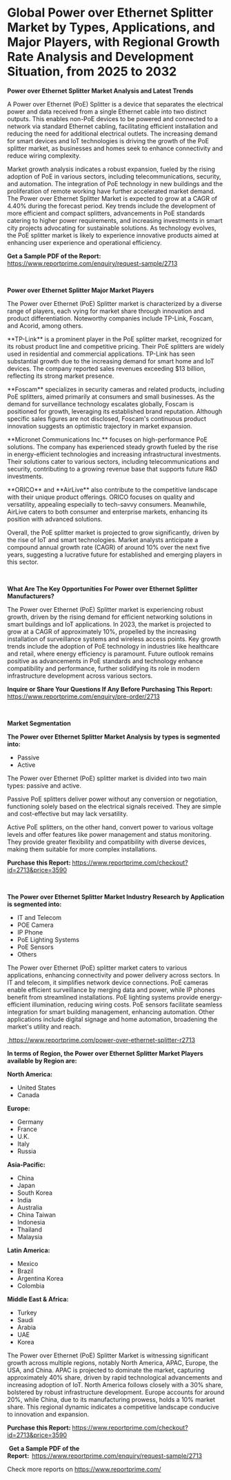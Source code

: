 <p><h1>Global Power over Ethernet Splitter Market by Types, Applications, and Major Players, with Regional Growth Rate Analysis and Development Situation, from 2025 to 2032</h1></p><p><strong>Power over Ethernet Splitter Market Analysis and Latest Trends</strong></p>
<p><p>A Power over Ethernet (PoE) Splitter is a device that separates the electrical power and data received from a single Ethernet cable into two distinct outputs. This enables non-PoE devices to be powered and connected to a network via standard Ethernet cabling, facilitating efficient installation and reducing the need for additional electrical outlets. The increasing demand for smart devices and IoT technologies is driving the growth of the PoE splitter market, as businesses and homes seek to enhance connectivity and reduce wiring complexity.</p><p>Market growth analysis indicates a robust expansion, fueled by the rising adoption of PoE in various sectors, including telecommunications, security, and automation. The integration of PoE technology in new buildings and the proliferation of remote working have further accelerated market demand. The Power over Ethernet Splitter Market is expected to grow at a CAGR of 4.40% during the forecast period. Key trends include the development of more efficient and compact splitters, advancements in PoE standards catering to higher power requirements, and increasing investments in smart city projects advocating for sustainable solutions. As technology evolves, the PoE splitter market is likely to experience innovative products aimed at enhancing user experience and operational efficiency.</p></p>
<p><strong>Get a Sample PDF of the Report:&nbsp;</strong> <a href="https://www.reportprime.com/enquiry/request-sample/2713?utm_campaign=3284&utm_medium=2&utm_source=Github&utm_content=ia&utm_term=18032025&utm_id=power-over-ethernet-splitter">https://www.reportprime.com/enquiry/request-sample/2713</a></p>
<p>&nbsp;</p>
<p><strong>Power over Ethernet Splitter Major Market Players</strong></p>
<p><p>The Power over Ethernet (PoE) Splitter market is characterized by a diverse range of players, each vying for market share through innovation and product differentiation. Noteworthy companies include TP-Link, Foscam, and Acorid, among others.</p><p>**TP-Link** is a prominent player in the PoE splitter market, recognized for its robust product line and competitive pricing. Their PoE splitters are widely used in residential and commercial applications. TP-Link has seen substantial growth due to the increasing demand for smart home and IoT devices. The company reported sales revenues exceeding $13 billion, reflecting its strong market presence.</p><p>**Foscam** specializes in security cameras and related products, including PoE splitters, aimed primarily at consumers and small businesses. As the demand for surveillance technology escalates globally, Foscam is positioned for growth, leveraging its established brand reputation. Although specific sales figures are not disclosed, Foscam's continuous product innovation suggests an optimistic trajectory in market expansion.</p><p>**Micronet Communications Inc.** focuses on high-performance PoE solutions. The company has experienced steady growth fueled by the rise in energy-efficient technologies and increasing infrastructural investments. Their solutions cater to various sectors, including telecommunications and security, contributing to a growing revenue base that supports future R&D investments.</p><p>**ORICO** and **AirLive** also contribute to the competitive landscape with their unique product offerings. ORICO focuses on quality and versatility, appealing especially to tech-savvy consumers. Meanwhile, AirLive caters to both consumer and enterprise markets, enhancing its position with advanced solutions.</p><p>Overall, the PoE splitter market is projected to grow significantly, driven by the rise of IoT and smart technologies. Market analysts anticipate a compound annual growth rate (CAGR) of around 10% over the next five years, suggesting a lucrative future for established and emerging players in this sector.</p></p>
<p>&nbsp;</p>
<p><strong>What Are The Key Opportunities For Power over Ethernet Splitter Manufacturers?</strong></p>
<p><p>The Power over Ethernet (PoE) Splitter market is experiencing robust growth, driven by the rising demand for efficient networking solutions in smart buildings and IoT applications. In 2023, the market is projected to grow at a CAGR of approximately 10%, propelled by the increasing installation of surveillance systems and wireless access points. Key growth trends include the adoption of PoE technology in industries like healthcare and retail, where energy efficiency is paramount. Future outlook remains positive as advancements in PoE standards and technology enhance compatibility and performance, further solidifying its role in modern infrastructure development across various sectors.</p></p>
<p><strong>Inquire or Share Your Questions If Any Before Purchasing This Report:</strong> <a href="https://www.reportprime.com/enquiry/pre-order/2713?utm_campaign=3284&utm_medium=2&utm_source=Github&utm_content=ia&utm_term=18032025&utm_id=power-over-ethernet-splitter">https://www.reportprime.com/enquiry/pre-order/2713</a></p>
<p>&nbsp;</p>
<p><strong>Market Segmentation</strong></p>
<p><strong>The Power over Ethernet Splitter Market Analysis by types is segmented into:</strong></p>
<p><ul><li>Passive</li><li>Active</li></ul></p>
<p><p>The Power over Ethernet (PoE) splitter market is divided into two main types: passive and active. </p><p>Passive PoE splitters deliver power without any conversion or negotiation, functioning solely based on the electrical signals received. They are simple and cost-effective but may lack versatility. </p><p>Active PoE splitters, on the other hand, convert power to various voltage levels and offer features like power management and status monitoring. They provide greater flexibility and compatibility with diverse devices, making them suitable for more complex installations.</p></p>
<p><strong>Purchase this Report:&nbsp;</strong><a href="https://www.reportprime.com/checkout?id=2713&price=3590&utm_campaign=3284&utm_medium=2&utm_source=Github&utm_content=ia&utm_term=18032025&utm_id=power-over-ethernet-splitter">https://www.reportprime.com/checkout?id=2713&price=3590</a></p>
<p>&nbsp;</p>
<p><strong>The Power over Ethernet Splitter Market Industry Research by Application is segmented into:</strong></p>
<p><ul><li>IT and Telecom</li><li>POE Camera</li><li>IP Phone</li><li>PoE Lighting Systems</li><li>PoE Sensors</li><li>Others</li></ul></p>
<p><p>The Power over Ethernet (PoE) splitter market caters to various applications, enhancing connectivity and power delivery across sectors. In IT and telecom, it simplifies network device connections. PoE cameras enable efficient surveillance by merging data and power, while IP phones benefit from streamlined installations. PoE lighting systems provide energy-efficient illumination, reducing wiring costs. PoE sensors facilitate seamless integration for smart building management, enhancing automation. Other applications include digital signage and home automation, broadening the market's utility and reach.</p></p>
<p><a href="https://www.reportprime.com/power-over-ethernet-splitter-r2713?utm_campaign=3284&utm_medium=2&utm_source=Github&utm_content=ia&utm_term=18032025&utm_id=power-over-ethernet-splitter">&nbsp;https://www.reportprime.com/power-over-ethernet-splitter-r2713</a></p>
<p><strong>In terms of Region, the Power over Ethernet Splitter Market Players available by Region are:</strong></p>
<p>
    <p> <strong> North America: </strong>
        <ul>
            <li>United States</li>
            <li>Canada</li>
        </ul>
        </p> 
    <p> <strong> Europe: </strong>
        <ul>
            <li>Germany</li>
            <li>France</li>
            <li>U.K.</li>
            <li>Italy</li>
            <li>Russia</li>
        </ul>
        </p> 
    <p> <strong> Asia-Pacific: </strong>
        <ul>
            <li>China</li>
            <li>Japan</li>
            <li>South Korea</li>
            <li>India</li>
            <li>Australia</li>
            <li>China Taiwan</li>
            <li>Indonesia</li>
            <li>Thailand</li>
            <li>Malaysia</li>
        </ul>
        </p> 
    <p> <strong> Latin America: </strong>
        <ul>
            <li>Mexico</li>
            <li>Brazil</li>
            <li>Argentina Korea</li>
            <li>Colombia</li>
        </ul>
        </p> 
    <p> <strong> Middle East & Africa: </strong>
        <ul>
            <li>Turkey</li>
            <li>Saudi</li>
            <li>Arabia</li>
            <li>UAE</li>
            <li>Korea</li>
        </ul>
    </p>
    </p>
<p><p>The Power over Ethernet (PoE) Splitter Market is witnessing significant growth across multiple regions, notably North America, APAC, Europe, the USA, and China. APAC is projected to dominate the market, capturing approximately 40% share, driven by rapid technological advancements and increasing adoption of IoT. North America follows closely with a 30% share, bolstered by robust infrastructure development. Europe accounts for around 20%, while China, due to its manufacturing prowess, holds a 10% market share. This regional dynamic indicates a competitive landscape conducive to innovation and expansion.</p></p>
<p><strong>Purchase this Report: </strong><a href="https://www.reportprime.com/checkout?id=2713&price=3590&utm_campaign=3284&utm_medium=2&utm_source=Github&utm_content=ia&utm_term=18032025&utm_id=power-over-ethernet-splitter">https://www.reportprime.com/checkout?id=2713&price=3590</a></p>
<p>&nbsp;<strong>Get a Sample PDF of the Report:&nbsp;&nbsp;</strong><a href="https://www.reportprime.com/enquiry/request-sample/2713?utm_campaign=3284&utm_medium=2&utm_source=Github&utm_content=ia&utm_term=18032025&utm_id=power-over-ethernet-splitter">https://www.reportprime.com/enquiry/request-sample/2713</a></p>
<p><strong></strong></p>
<p>Check more reports on <a href="https://www.reportprime.com/?utm_campaign=3284&utm_medium=2&utm_source=Github&utm_content=ia&utm_term=18032025&utm_id=power-over-ethernet-splitter">https://www.reportprime.com/</a></p>